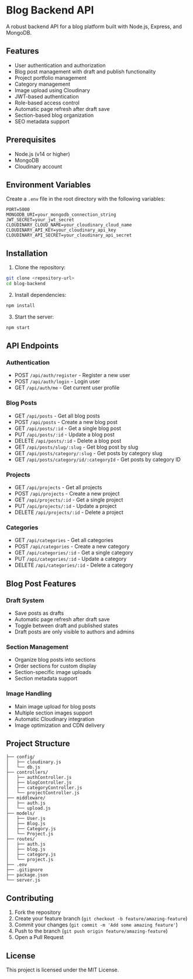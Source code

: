 # Blog Backend API

A robust backend API for a blog platform built with Node.js, Express, and MongoDB.

## Features

- User authentication and authorization
- Blog post management with draft and publish functionality
- Project portfolio management
- Category management
- Image upload using Cloudinary
- JWT-based authentication
- Role-based access control
- Automatic page refresh after draft save
- Section-based blog organization
- SEO metadata support

## Prerequisites

- Node.js (v14 or higher)
- MongoDB
- Cloudinary account

## Environment Variables

Create a `.env` file in the root directory with the following variables:

```env
PORT=5000
MONGODB_URI=your_mongodb_connection_string
JWT_SECRET=your_jwt_secret
CLOUDINARY_CLOUD_NAME=your_cloudinary_cloud_name
CLOUDINARY_API_KEY=your_cloudinary_api_key
CLOUDINARY_API_SECRET=your_cloudinary_api_secret
```

## Installation

1. Clone the repository:
```bash
git clone <repository-url>
cd blog-backend
```

2. Install dependencies:
```bash
npm install
```

3. Start the server:
```bash
npm start
```

## API Endpoints

### Authentication
- POST `/api/auth/register` - Register a new user
- POST `/api/auth/login` - Login user
- GET `/api/auth/me` - Get current user profile

### Blog Posts
- GET `/api/posts` - Get all blog posts
- POST `/api/posts` - Create a new blog post
- GET `/api/posts/:id` - Get a single blog post
- PUT `/api/posts/:id` - Update a blog post
- DELETE `/api/posts/:id` - Delete a blog post
- GET `/api/posts/slug/:slug` - Get blog post by slug
- GET `/api/posts/category/:slug` - Get posts by category slug
- GET `/api/posts/category/id/:categoryId` - Get posts by category ID

### Projects
- GET `/api/projects` - Get all projects
- POST `/api/projects` - Create a new project
- GET `/api/projects/:id` - Get a single project
- PUT `/api/projects/:id` - Update a project
- DELETE `/api/projects/:id` - Delete a project

### Categories
- GET `/api/categories` - Get all categories
- POST `/api/categories` - Create a new category
- GET `/api/categories/:id` - Get a single category
- PUT `/api/categories/:id` - Update a category
- DELETE `/api/categories/:id` - Delete a category

## Blog Post Features

### Draft System
- Save posts as drafts
- Automatic page refresh after draft save
- Toggle between draft and published states
- Draft posts are only visible to authors and admins

### Section Management
- Organize blog posts into sections
- Order sections for custom display
- Section-specific image uploads
- Section metadata support

### Image Handling
- Main image upload for blog posts
- Multiple section images support
- Automatic Cloudinary integration
- Image optimization and CDN delivery

## Project Structure

```
├── config/
│   ├── cloudinary.js
│   └── db.js
├── controllers/
│   ├── authController.js
│   ├── blogController.js
│   ├── categoryController.js
│   └── projectController.js
├── middleware/
│   ├── auth.js
│   └── upload.js
├── models/
│   ├── User.js
│   ├── Blog.js
│   ├── Category.js
│   └── Project.js
├── routes/
│   ├── auth.js
│   ├── blog.js
│   ├── category.js
│   └── project.js
├── .env
├── .gitignore
├── package.json
└── server.js
```

## Contributing

1. Fork the repository
2. Create your feature branch (`git checkout -b feature/amazing-feature`)
3. Commit your changes (`git commit -m 'Add some amazing feature'`)
4. Push to the branch (`git push origin feature/amazing-feature`)
5. Open a Pull Request

## License

This project is licensed under the MIT License.
